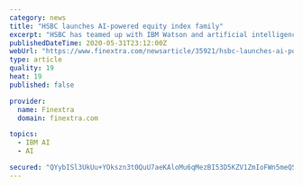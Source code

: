 ```yaml
---
category: news
title: "HSBC launches AI-powered equity index family"
excerpt: "HSBC has teamed up with IBM Watson and artificial intelligence specialist EquBot to launch equity index products powered by AI and big data."
publishedDateTime: 2020-05-31T23:12:00Z
webUrl: "https://www.finextra.com/newsarticle/35921/hsbc-launches-ai-powered-equity-index-family"
type: article
quality: 19
heat: 19
published: false

provider:
  name: Finextra
  domain: finextra.com

topics:
  - IBM AI
  - AI

secured: "QYybISl3UkUu+YOkszn3t0QuU7aeKAloMu6qMezBI53D5KZV1ZmIoFWn5meQSJnalrukuaoo250XAjS+DTb9NVf0JRxjqkBxC7tPqVbENdb53HA78h1yU5ozdm8YTHsNhRUhZty+qbZqrl3IJC0eo6hdW/akQeW9HuD3rVKt/T6pjzHICUOlWsU+iYzJx16H1ff3EOTJJfwIfHCYaFMISqFTpoBSjsM1tUAzWF5egZ1Spy19AvjzgW3RnYR2HoNzG+wAZzDY176sr59po/+xc6PEw6MzRqwZovF7h8xMjqPLY84cf6iim8PLZs5PKBkLMsfzCh+OPgVWloGJiUD43HBpP3x+7aL3pPosVkiyJTIv9JV4D7pX0Fep1+0Yt0jDjoz3LPKOMYpL1xw1KoHNNCL7gLLXyhcYKePsl8vYK/ltZamQMvN6MPKitBn2zj9/bIZoP3YaG4eulrP6o9emTAo3KH/kGLkZRKbM4HzSHIA=;eQI5CCNPm+OgaGMXILGIsg=="
---
```


